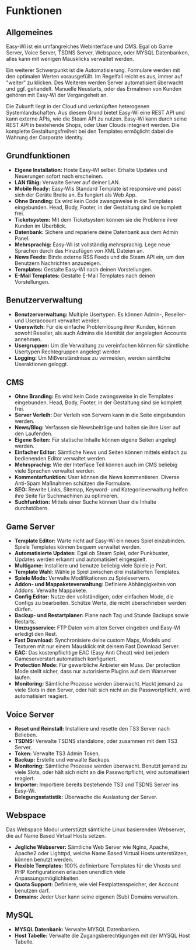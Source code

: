 # Funktionen

## Allgemeines

Easy-Wi ist ein umfangreiches Webinterface und CMS. Egal ob Game Server, Voice Server, TSDNS Server, Webspace, oder MYSQL Datenbanken, alles kann mit wenigen Mausklicks verwaltet werden.

Ein weiterer Schwerpunkt ist die Automatisierung. Formulare werden mit den optimalen Werten vorausgefüllt. Im Regelfall reicht es aus, immer auf "weiter" zu klicken. Des Weiteren werden Server automatisiert überwacht und ggf. gehandelt. Manuelle Neustarts, oder das Ermahnen von Kunden gehören mit Easy-Wi der Vergangeheit an.

Die Zukunft liegt in der Cloud und verknüpften heterogenen Systemlandschaften. Aus diesem Grund bietet Easy-Wi eine REST API und kann externe APIs, wie die Steam API zu nutzen.
Easy-Wi kann durch seine REST API in bestehende Shops, oder User Clouds integriert werden. Die komplette Gestaltungsfreiheit bei den Templates ermöglicht dabei die Wahrung der Corporate Identity.

## Grundfunktionen

- **Eigene Installation:** Hoste Easy-WI selber. Erhalte Updates und Neuerungen sofort nach erscheinen.
- **LAN fähig:** Verwalte Server auf deiner LAN.
- **Mobile Ready:** Easy-WIs Standard Template ist responsive und passt sich der Geräte Breite an. Es fungiert als Web App.
- **Ohne Branding:** Es wird kein Code zwangsweise in die Templates eingebunden. Head, Body, Footer, in der Gestaltung sind sie komplett frei.
- **Ticketsystem:** Mit dem Ticketsystem können sie die Probleme ihrer Kunden im Überblick.
- **Datenbank:** Sichere und repariere deine Datenbank aus dem Admin Panel.
- **Mehrsprachig:** Easy-WI ist vollständig mehrsprachig. Lege neue Sprachen durch das Hinzufügen von XML Dateien an.
- **News Feeds:** Binde externe RSS Feeds und die Steam API ein, um den Benutzern Nachrichten anzuzeigen.
- **Templates:** Gestalte Easy-WI nach deinen Vorstellungen.
- **E-Mail Templates:** Gestalte E-Mail Templates nach deinen Vorstellungen.

## Benutzerverwaltung

- **Benutzerverwaltung:** Multiple Usertypen. Es können Admin-, Reseller- und Useraccount verwaltet werden.
- **Userswitch:** Für die einfache Problemlösung ihrer Kunden, können sowohl Reseller, als auch Admins die Identität der angelegten Accounts annehmen.
- **Usergruppen:** Um die Verwaltung zu vereinfachen können für sämtliche Usertypen Rechtegruppen angelegt werden.
- **Logging:** Um Mißverständnisse zu vermeiden, werden sämtliche Useraktionen geloggt.

## CMS

- **Ohne Branding:** Es wird kein Code zwangsweise in die Templates eingebunden. Head, Body, Footer, in der Gestaltung sind sie komplett frei.
- **Server Verleih:** Der Verleih von Servern kann in die Seite eingebunden werden.
- **News/Blog:** Verfassen sie Newsbeiträge und halten sie ihre User auf den Laufenden.
- **Eigene Seiten:** Für statische Inhalte können eigene Seiten angelegt werden.
- **Einfacher Editor:** Sämtliche News und Seiten können mittels einfach zu bedienenden Editor verwaltet werden.
- **Mehrsprachig:** Wie der Interface Teil können auch im CMS beliebig viele Sprachen verwaltet werden.
- **Kommentarfunktion:** User können die News kommentieren. Diverse Anti-Spam Maßnahmen schützen die Formulare.
- **SEO:** Rewrite Links, Sitemap, Keyword- und Kategorieverwaltung helfen ihre Seite für Suchmachinen zu optimieren.
- **Suchfunktion:** Mittels einer Suche können User die Inhalte durchstöbern.

## Game Server

- **Template Editor:** Warte nicht auf Easy-Wi ein neues Spiel einzubinden. Spiele Templates können bequem verwaltet werden.
- **Automatisierte Updates:** Egal ob Steam Spiel, oder Punkbuster, Updates werden erkannt und automatisiert eingespielt.
- **Multigame:** Installiere und benutze beliebig viele Spiele je Port.
- **Template Wahl:** Wähle je Spiel zwischen drei installierten Templates.
- **Spiele Mods:** Verwalte Modifikationen zu Spieleservern.
- **Addon- und Mappaketeverwaltung:** Definiere Abhängigkeiten von Addons. Verwalte Mappakete.
- **Config Editor:** Nutze den vollständigen, oder einfachen Mode, die Configs zu bearbeiten. Schütze Werte, die nicht überschrieben werden dürfen.
- **Backup- und Restartplaner:** Plane nach Tag und Stunde Backups sowie Restarts.
- **Umzugsservice:** FTP Daten vom alten Server eingeben und Easy-WI erledigt den Rest.
- **Fast Download:** Synchronisiere deine custom Maps, Models und Texturen mit nur einem Mausklick mit deinem Fast Download Server.
- **EAC:** Das kostenpflichtige EAC (Easy Anti Cheat) wird bei jedem Gameserverstart automatisch konfiguriert.
- **Protection Mode:** Für gewerbliche Anbieter ein Muss. Der protection Mode stellt sicher, dass nur autorisierte Plugins auf dem Warserver laufen.
- **Monitoring:** Sämtliche Prozesse werden überwacht. Hackt jemand zu viele Slots in den Server, oder hält sich nicht an die Passwortpflicht, wird automatisiert reagiert.

## Voice Server

- **Reset und Reinstall:** Installiere und resette den TS3 Server nach Belieben.
- **TSDNS:** Verwalte TSDNS standalone, oder zusammen mit dem TS3 Server.
- **Token:** Verwalte TS3 Admin Token.
- **Backup:** Erstelle und verwalte Backups.
- **Monitoring:** Sämtliche Prozesse werden überwacht. Benutzt jemand zu viele Slots, oder hält sich nicht an die Passwortpflicht, wird automatisiert reagiert.
- **Importer:** Importiere bereits bestehende TS3 und TSDNS Server ins Easy-Wi.
- **Belegungsstatistik:** Überwache die Auslastung der Server.

## Webspace

Das Webspace Modul unterstützt sämtliche Linux basierenden Webserver, die auf Name Based Virtual Hosts setzen.

- **Jegliche Webserver:** Sämtliche Web Server wie Nginx, Apache, Apache2 oder Lighttpd, welche Name Based Virtual Hosts unterstützen, können benutzt werden.
- **Flexible Templates:** 100% definierbare Templates für die Vhosts und PHP Konfigurationen erlauben unendlich viele Anpassungsmöglichkeiten.
- **Quota Support:** Definiere, wie viel Festplattenspeicher, der Account benutzen darf.
- **Domains:** Jeder User kann seine eigenen (Sub) Domains verwalten.

## MySQL

- **MYSQL Datenbank:** Verwalte MYSQL Datenbanken.
- **Host Tabelle:** Verwalte die Zugangsberechtigungen mit der MYSQL Host Tabelle.
